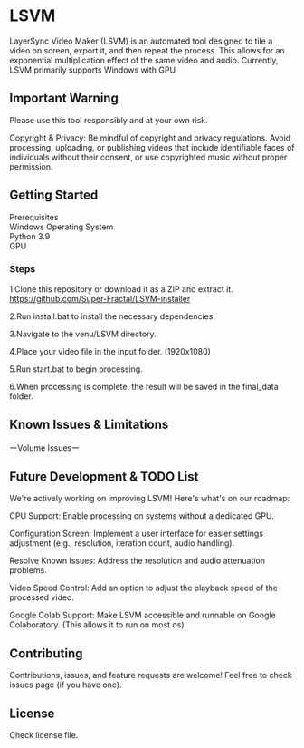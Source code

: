 # LSVM  
LayerSync Video Maker (LSVM) is an automated tool designed to tile a video on screen, export it, and then repeat the process. This allows for an exponential multiplication effect of the same video and audio.
Currently, LSVM primarily supports Windows with GPU

## Important Warning 
Please use this tool responsibly and at your own risk.  

Copyright & Privacy: Be mindful of copyright and privacy regulations. Avoid processing, uploading, or publishing videos that include identifiable faces of individuals without their consent, or use copyrighted music without proper permission.

## Getting Started
Prerequisites  
Windows Operating System  
Python 3.9  
GPU

### Steps
1.Clone this repository or download it as a ZIP and extract it.  
https://github.com/Super-Fractal/LSVM-installer  

2.Run install.bat to install the necessary dependencies.  

3.Navigate to the venu/LSVM directory.  

4.Place your video file in the input folder. (1920x1080)  

5.Run start.bat to begin processing.  

6.When processing is complete, the result will be saved in the final_data folder.  


## Known Issues & Limitations
ーVolume Issuesー   

## Future Development & TODO List
We're actively working on improving LSVM! Here's what's on our roadmap:  

CPU Support: Enable processing on systems without a dedicated GPU.  

Configuration Screen: Implement a user interface for easier settings adjustment (e.g., resolution, iteration count, audio handling).  

Resolve Known Issues: Address the resolution and audio attenuation problems.  

Video Speed Control: Add an option to adjust the playback speed of the processed video.  

Google Colab Support: Make LSVM accessible and runnable on Google Colaboratory. (This allows it to run on most os)

##  Contributing
Contributions, issues, and feature requests are welcome! Feel free to check issues page (if you have one).

##  License
Check license file.
